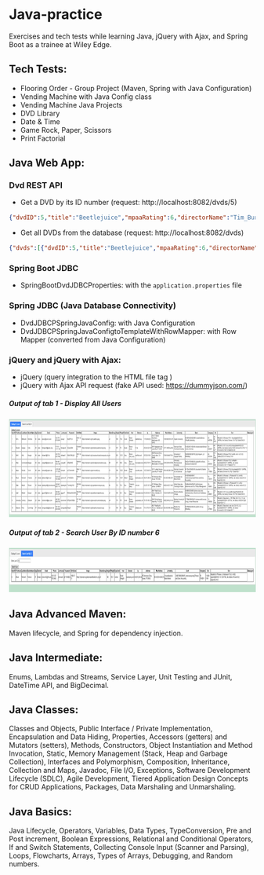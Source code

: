 # Java-practice
Exercises and tech tests while learning Java, jQuery with Ajax, and Spring Boot as a trainee at Wiley Edge.

## Tech Tests:
- Flooring Order - Group Project (Maven, Spring with Java Configuration)
- Vending Machine with Java Config class
- Vending Machine Java Projects
- DVD Library
- Date & Time
- Game Rock, Paper, Scissors
- Print Factorial

## Java Web App:
### Dvd REST API
- Get a DVD by its ID number (request: http://localhost:8082/dvds/5)
```json
{"dvdID":5,"title":"Beetlejuice","mpaaRating":6,"directorName":"Tim_Burton","studio":"Warner","userRating":7}
```
  
- Get all DVDs from the database (request: http://localhost:8082/dvds)
```json
{"dvds":[{"dvdID":5,"title":"Beetlejuice","mpaaRating":6,"directorName":"Tim_Burton","studio":"Warner","userRating":7},{"dvdID":11,"title":"The Shawshank Redemption","mpaaRating":4,"directorName":"Frank Darabont","studio":"Columbia Pictures","userRating":9},{"dvdID":12,"title":"The Godfather","mpaaRating":5,"directorName":"Francis Ford Coppola","studio":"Paramount Pictures","userRating":9},{"dvdID":13,"title":"Pulp Fiction","mpaaRating":4,"directorName":"Quentin Tarantino","studio":"Miramax Films","userRating":8},{"dvdID":14,"title":"The Dark Knight","mpaaRating":5,"directorName":"Christopher Nolan","studio":"Warner Bros.","userRating":9},{"dvdID":15,"title":"Fight Club","mpaaRating":5,"directorName":"David Fincher","studio":"20th Century Fox","userRating":8},{"dvdID":16,"title":"Inception","mpaaRating":4,"directorName":"Christopher Nolan","studio":"Warner Bros.","userRating":9},{"dvdID":17,"title":"The Matrix","mpaaRating":4,"directorName":"Lana Wachowski","studio":"Warner Bros.","userRating":8},{"dvdID":18,"title":"The Lord of the Rings One","mpaaRating":4,"directorName":"Peter Jackson","studio":"New Line Cinema","userRating":9},{"dvdID":19,"title":"Forrest Gump","mpaaRating":4,"directorName":"Robert Zemeckis","studio":"Paramount Pictures","userRating":9},{"dvdID":20,"title":"The Avengers","mpaaRating":3,"directorName":"Joss Whedon","studio":"Marvel Studios","userRating":8}]}
```
  
### Spring Boot JDBC
- SpringBootDvdJDBCProperties: with the `application.properties` file

### Spring JDBC (Java Database Connectivity)
- DvdJDBCPSpringJavaConfig: with Java Configuration
- DvdJDBCPSpringJavaConfigtoTemplateWithRowMapper: with Row Mapper (converted from Java Configuration)

### jQuery and jQuery with Ajax:
- jQuery (query integration to the HTML file tag <script></script>)
- jQuery with Ajax API request (fake API used: https://dummyjson.com/)

##### Output of tab 1 - Display All Users
<img height="200" src="./JavaWebApp/src/DisplayAllUsers1.png">

##### Output of tab 2 - Search User By ID number 6
<img height="90" src="./JavaWebApp/src/DisplayUserById6.png">

## Java Advanced Maven:
Maven lifecycle, and Spring for dependency injection.

## Java Intermediate:
Enums, Lambdas and Streams, Service Layer, Unit Testing and JUnit, DateTime API, and BigDecimal.

## Java Classes:
Classes and Objects, Public Interface / Private Implementation, Encapsulation and Data Hiding, Properties, Accessors (getters) and Mutators (setters), Methods, Constructors, Object Instantiation and Method Invocation, Static, Memory Management (Stack, Heap and Garbage Collection), Interfaces and Polymorphism, Composition, Inheritance, Collection and Maps, Javadoc, File I/O, Exceptions, Software Development Lifecycle (SDLC), Agile Development, Tiered Application Design Concepts for CRUD Applications, Packages, Data Marshaling and Unmarshaling.

## Java Basics:
Java Lifecycle, Operators, Variables, Data Types, TypeConversion, Pre and Post increment, Boolean Expressions, Relational and Conditional Operators, If and Switch Statements, Collecting Console Input (Scanner and Parsing), Loops, Flowcharts, Arrays, Types of Arrays, Debugging, and Random numbers.

